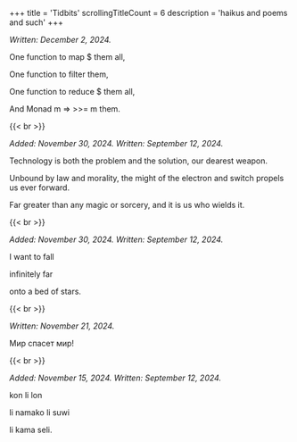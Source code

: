 +++
title               = 'Tidbits'
scrollingTitleCount = 6
description         = 'haikus and poems and such'
+++

*Written: December 2, 2024.*

One function to map $ them all,

One function to filter them,

One function to reduce $ them all,

And Monad m => >>= m them.

{{< br >}}

*Added: November 30, 2024. Written: September 12, 2024.*

Technology is both the problem and the solution, our dearest weapon.

Unbound by law and morality, the might of the electron and switch propels us
ever forward.

Far greater than any magic or sorcery, and it is us who wields it.

{{< br >}}

*Added: November 30, 2024. Written: September 12, 2024.*

I want to fall

infinitely far

onto a bed of stars.

{{< br >}}

*Written: November 21, 2024.*

Мир спасет мир!

{{< br >}}

*Added: November 15, 2024. Written: September 12, 2024.*

kon li lon

li namako li suwi

li kama seli.
